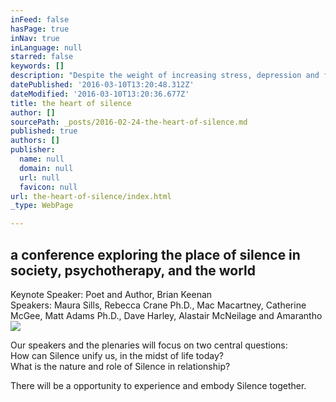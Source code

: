 ```yaml
---
inFeed: false
hasPage: true
inNav: true
inLanguage: null
starred: false
keywords: []
description: "Despite the weight of increasing stress, depression and fear on a global scale, can the presence of Silence break open our isolation and sense of separateness and offer us a deeper connection to meaning, to ourselves, each other and to the world at large?\_\_"
datePublished: '2016-03-10T13:20:48.312Z'
dateModified: '2016-03-10T13:20:36.677Z'
title: the heart of silence
author: []
sourcePath: _posts/2016-02-24-the-heart-of-silence.md
published: true
authors: []
publisher:
  name: null
  domain: null
  url: null
  favicon: null
url: the-heart-of-silence/index.html
_type: WebPage

---
```

## a conference exploring the place of silence in society, psychotherapy, and the world

Keynote Speaker: Poet and Author, Brian Keenan  
Speakers: Maura Sills, Rebecca Crane Ph.D., Mac Macartney, Catherine McGee, Matt Adams Ph.D., Dave Harley, Alastair McNeilage and Amarantho
![](https://s3-us-west-2.amazonaws.com/the-grid-img/p/fbf4ece8ac0c0a5566167798643a0751ad37a0b9.png)

Our speakers and the plenaries will focus on two central questions:  
How can Silence unify us, in the midst of life today?  
What is the nature and role of Silence in relationship?

There will be a opportunity to experience and embody Silence together.